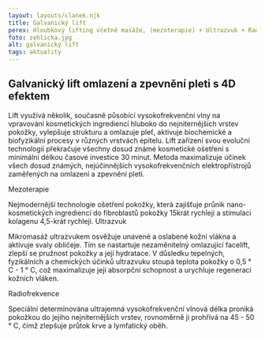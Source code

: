 ```yaml
---
layout: layouts/clanek.njk
title: Galvanický lift
perex: Hloubkový lifting včetně masáže, (mezoterapie) + Ultrazvuk + Radiofrekvence s led fotony, microprody, galvanický lift, vibrace.
foto: zehlicka.jpg
alt: galvanický lift
tags: aktuality
---
```


## Galvanický lift omlazení a zpevnění pleti s 4D efektem

Lift využívá několik, současně působící vysokofrekvenční vlny na vpravování kosmetických ingrediencí hluboko do nejniternějších vrstev pokožky, vylepšuje strukturu a omlazuje pleť, aktivuje biochemické a biofyzikální procesy v různých vrstvách epitelu. Lift zařízení svou evoluční technologií překračuje všechny dosud známé kosmetické ošetření s minimální délkou časové investice 30 minut. Metoda maximalizuje účinek všech dosud známých, nejúčinnějších vysokofrekvenčních elektropřístrojů zaměřených na omlazení a zpevnění pleti.

Mezoterapie

Nejmodernější technologie ošetření pokožky, která zajišťuje průnik nano-kosmetických ingrediencí do fibroblastů pokožky 15krát rychleji a stimulaci kolagenu 4,5-krát rychleji.
Ultrazvuk

Mikromasáž ultrazvukem osvěžuje unavené a oslabené kožní vlákna a aktivuje svaly obličeje. Tím se nastartuje nezaměnitelný omlazující facelift, zlepší se pružnost pokožky a její hydratace. V důsledku tepelných, fyzikálních a chemických účinků ultrazvuku stoupá teplota pokožky o 0,5 ° C - 1 ° C, což maximalizuje její absorpční schopnost a urychluje regeneraci kožních vláken.

Radiofrekvence

Speciální determinována ultrajemná vysokofrekvenční vlnová délka proniká pokožkou do jejího nejniternějších vrstev, rovnoměrně ji prohřívá na 45 - 50 ° C, čímž zlepšuje průtok krve a lymfatický oběh.
